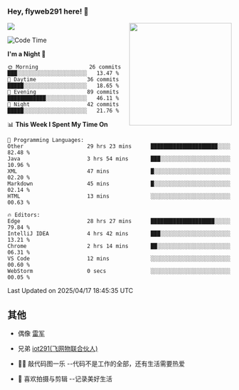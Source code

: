 ### Hey, flyweb291 here! 👋

![](https://metrics.lecoq.io/cherry291?template=classic&config.timezone=Asia%2FShanghai)
<img align='right' src="https://media.giphy.com/media/M9gbBd9nbDrOTu1Mqx/giphy.gif" width="230">
<!-- ![](https://github-readme-stats-ouuan.vercel.app/api?username=flyweb291&theme=dark&show_icons=true) -->

<!--START_SECTION:waka-->
![Code Time](http://img.shields.io/badge/Code%20Time-1%2C132%20hrs%2041%20mins-blue)

**I'm a Night 🦉** 

```text
🌞 Morning                26 commits          ███░░░░░░░░░░░░░░░░░░░░░░   13.47 % 
🌆 Daytime                36 commits          █████░░░░░░░░░░░░░░░░░░░░   18.65 % 
🌃 Evening                89 commits          ████████████░░░░░░░░░░░░░   46.11 % 
🌙 Night                  42 commits          █████░░░░░░░░░░░░░░░░░░░░   21.76 % 
```


📊 **This Week I Spent My Time On** 

```text
💬 Programming Languages: 
Other                    29 hrs 23 mins      █████████████████████░░░░   82.48 % 
Java                     3 hrs 54 mins       ███░░░░░░░░░░░░░░░░░░░░░░   10.96 % 
XML                      47 mins             █░░░░░░░░░░░░░░░░░░░░░░░░   02.20 % 
Markdown                 45 mins             █░░░░░░░░░░░░░░░░░░░░░░░░   02.14 % 
HTML                     13 mins             ░░░░░░░░░░░░░░░░░░░░░░░░░   00.63 % 

🔥 Editors: 
Edge                     28 hrs 27 mins      ████████████████████░░░░░   79.84 % 
IntelliJ IDEA            4 hrs 42 mins       ███░░░░░░░░░░░░░░░░░░░░░░   13.21 % 
Chrome                   2 hrs 14 mins       ██░░░░░░░░░░░░░░░░░░░░░░░   06.31 % 
VS Code                  12 mins             ░░░░░░░░░░░░░░░░░░░░░░░░░   00.60 % 
WebStorm                 0 secs              ░░░░░░░░░░░░░░░░░░░░░░░░░   00.05 % 
```


 Last Updated on 2025/04/17 18:45:35 UTC
<!--END_SECTION:waka-->

<!--
**flyweb291/数字游牧人** is a ✨ _special_ ✨ repository because its `README.md` (this file) appears on your GitHub profile.

Here are some ideas to get you started:

- 🔭 I’m currently working on ...
- 🌱 I’m currently learning ...
- 👯 I’m looking to collaborate on ...
- 🤔 I’m looking for help with ...
- 💬 Ask me about ...
- 📫 How to reach me: ...
- 😄 Pronouns: ...
- ⚡ Fun fact: ...
-->

 ## 其他
 
- 偶像 [雷军](https://weibo.com/u/1749127163)
- 兄弟 [iot291(飞网物联合伙人)](https://github.com/iot291)

- 👨‍💻 敲代码图一乐    --代码不是工作的全部，还有生活需要热爱
- 🎥 喜欢拍摄与剪辑  --记录美好生活
